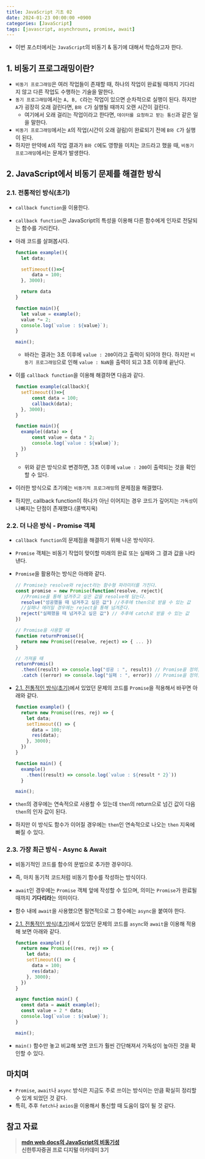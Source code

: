```yaml
---
title: JavaScript 기초 02
date: 2024-01-23 00:00:00 +0900
categories: [JavaScript]
tags: [javascript, asynchrouns, promise, await]
--- 
```

- 이번 포스터에서는 `JavaScript`의 비동기 & 동기에 대해서 학습하고자 한다.

## 1. 비동기 프로그래밍이란?
- `비동기 프로그래밍`은 여러 작업들이 존재할 때, 하나의 작업이 완료될 때까지 기다리지 않고 다른 작업도 수행하는 기술을 말한다.
- `동기 프로그래밍`에서는 `A, B, C`라는 작업이 있으면 순차적으로 실행이 된다. 하지만 `A`가 굉장히 오래 걸린다면, `B와 C`가 실행될 때까지 오랜 시간이 걸린다.
  - 여기에서 오래 걸리는 작업이라고 한다면, `데이터를 요청하고 받는 통신`과 같은 일을 말한다.
- `비동기 프로그래밍`에서는 `A`의 작업(시간이 오래 걸림)이 완료되기 전에 `B와 C`가 실행이 된다.
- 하지만 만약에 `A`의 작업 결과가 `B와 C`에도 영향을 미치는 코드라고 했을 때, `비동기 프로그래밍`에서는 문제가 발생한다. 

## 2. JavaScript에서 비동기 문제를 해결한 방식
### 2.1. 전통적인 방식(초기)
- `callback function`을 이용한다.
- `callback function`은 JavaScript의 특성을 이용해 다른 함수에게 인자로 전달되는 함수를 가리킨다.
- 아래 코드를 살펴봅시다.

  ```js
  function example(){
    let data;

    setTimeout(()=>{
        data = 100;
    }, 3000);

    return data
  }

  function main(){
    let value = example();
    value *= 2;
    console.log(`value : ${value}`);
  }

  main();
  ```

  - 바라는 결과는 3초 이후에 `value : 200`이라고 출력이 되어야 한다. 하지만 `비동기 프로그래밍`으로 인해 `value : NaN`을 출력이 되고 3초 이후에 끝난다.

- 이를 `callback function`을 이용해 해결하면 다음과 같다.

  ```js
  function example(callback){
    setTimeout(()=>{
        const data = 100;
        callback(data);
    }, 3000);
  }

  function main(){
    example((data) => {
        const value = data * 2;
        console.log(`value : ${value}`);
    })
  }
  ```

  - 위와 같은 방식으로 변경하면, 3초 이후에 `value : 200`이 출력되는 것을 확인할 수 있다.
- 이러한 방식으로 초기에는 `비동기적 프로그래밍`의 문제점을 해결했다.
- 하지만, callback function이 하나가 아닌 이어지는 경우 코드가 깊어지는 `가독성`이 나빠지는 단점이 존재했다.(<span color="red">콜백지옥</span>)

### 2.2. 더 나은 방식 - Promise 객체
- `callback function`의 문제점을 해결하기 위해 나온 방식이다.
- `Promise` 객체는 비동기 작업이 맞이할 미래의 완료 또는 실패와 그 결과 값을 나타낸다.
- `Promise`을 활용하는 방식은 아래와 같다.

  ```js
  // Promise는 resolve와 reject라는 함수형 파라미터를 가진다.
  const promise = new Promise(function(resolve, reject){
    //Promise을 통해 넘겨주고 싶은 값을 resolve에 담는다.
    resolve("성공했을 때 넘겨주고 싶은 값") //추후에 then으로 받을 수 있는 값
    //실패나 에러일 경우에는 reject을 통해 넘겨준다.
    reject("실패했을 때 넘겨주고 싶은 값") // 추후에 catch로 받을 수 있는 값
  })

  // Promise을 사용할 때
  function returnPromise(){
    return new Promise((resolve, reject) => { ... })
  }

  // 가져올 때
  returnPromis()
    .then((result) => console.log("성공 : ", result)) // Promise을 정의할 대 resolve 함수의 인자로 넘겨준 값을 result로 받게됨.
    .catch ((error) => console.log("실패 : ", error)) // Promise을 정의할 때 reject 함수의 인자로 넘겨준 값을 error로 받게됨.
  ```

- [2.1. 전통적인 방식(초기)](#21-전통적인-방식초기)에서 있었던 문제의 코드를 `Promise`을 적용해서 바꾸면 아래와 같다.

  ```js
  function example() {
    return new Promise((res, rej) => {
      let data;
      setTimeout(() => {
        data = 100;
        res(data);
      }, 3000);
    })
  }

  function main() {
    example()
      .then((result) => console.log(`value : ${result * 2}`))
    }

  main();
  ```

- `then`의 경우에는 연속적으로 사용할 수 있는데 `then`의 return으로 넘긴 값이 다음 `then`의 인자 값이 된다.
- 하지만 이 방식도 함수가 이어질 경우에는 `then`인 연속적으로 나오는 `then` 지옥에 빠질 수 있다.

### 2.3. 가장 최근 방식 - Async & Await
- 비동기적인 코드를 함수의 문법으로 추가한 경우이다.
- 즉, 마치 동기적 코드처럼 비동기 함수를 작성하는 방식이다.
- `await`인 경우에는 `Promise` 객체 앞에 작성할 수 있으며, 의미는 `Promise`가 완료될 때까지 **기다리라**는 의미이다.
- 함수 내에 `await`을 사용했으면 필연적으로 그 함수에는 `async`을 붙여야 한다.
- [2.1. 전통적인 방식(초기)](#21-전통적인-방식초기)에서 있었던 문제의 코드를 `async`와 `await`을 이용해 적용해 보면 아래와 같다.

  ```js
  function example() {
    return new Promise((res, rej) => {
      let data;
      setTimeout(() => {
        data = 100;
        res(data);
      }, 3000);
    })
  }

  async function main() {
    const data = await example();
    const value = 2 * data;
    console.log(`value : ${value}`);
  }

  main();
  ```

- `main()` 함수만 놓고 비교해 보면 코드가 훨씬 간단해져서 가독성이 높아진 것을 확인할 수 있다.

## 마치며
- `Promise`, `await`나 `async` 방식은 지금도 주로 쓰이는 방식이는 만큼 확실히 정리할 수 있게 되었던 것 같다.
- 특히, 추후 `fetch`나 `axios`을 이용해서 통신할 때 도움이 많이 될 것 같다.

## 참고 자료
> **[mdn web docs의 JavaScript의 비동기성](https://developer.mozilla.org/ko/docs/Learn/JavaScript/Asynchronous)**<br/>
> **신한투자증권 프로 디지털 아카데미 3기**